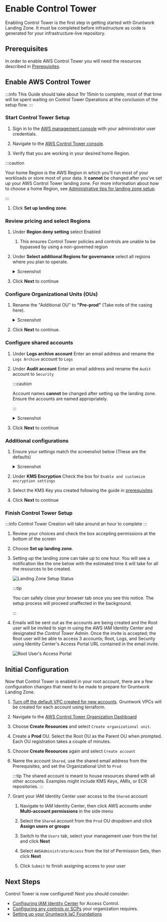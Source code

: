 # Enable Control Tower

Enabling Control Tower is the first step in getting started with Gruntwork Landing Zone. It must be completed
before infrastructure as code is generated for your infrastructure-live repository.

## Prerequisites

In order to enable AWS Control Tower you will need the resources described in [Prerequisites](./prerequisites).

## Enable AWS Control Tower

:::info
This Guide should take about 1hr 15min to complete, most of that time will be spent
waiting on Control Tower Operations at the conclusion of the setup flow.
:::

### Start Control Tower Setup

1. Sign in to the [AWS management console](https://console.aws.amazon.com) with your administrator user credentials.

1. Navigate to the [AWS Control Tower console](https://console.aws.amazon.com/controltower).

1. Verify that you are working in your desired home Region.

  :::caution

  Your home Region is the AWS Region in which you'll run most of your workloads or store most of your data. It **cannot** be changed after you've set up your AWS Control Tower landing zone. For more information about how to choose a home Region, see [Administrative tips for landing zone setup](https://docs.aws.amazon.com/controltower/latest/userguide/tips-for-admin-setup.html).

  :::

1. Click **Set up landing zone**.

### Review pricing and select Regions

1. Under **Region deny setting** select Enabled

   1. This ensures Control Tower policies and controls are unable to be bypassed by using a non-governed region

1. Under **Select additional Regions for governance** select all regions where you plan to operate.

   <details>
   <summary>Screenshot</summary>

   ![Region Selections](/img/devops-foundations/account/regions.png)

   </details>

1. Click **Next** to continue

### Configure Organizational Units (OUs)

1. Rename the "Additional OU" to **"Pre-prod"** (Take note of the casing here).

   <details>
   <summary>Screenshot</summary>

   ![Configure Organizational Units](/img/devops-foundations/account/configure-ous.png)

   </details>

1. Click **Next** to continue.

### Configure shared accounts

1. Under **Logs archive account** Enter an email address and rename the `Logs Archive` account to `Logs`

1. Under **Audit account** Enter an email address and rename the `Audit` account to `Security`

   :::caution

   Account names **cannot** be changed after setting up the landing zone. Ensure the accounts are named appropriately.

   :::

   <details>
   <summary>Screenshot</summary>

   ![Configure Shared Accounts](/img/devops-foundations/account/log-archive-rename.png)

   </details>

1. Click **Next** to continue

### Additional configurations

1. Ensure your settings match the screenshot below (These are the defaults)

   <details>
   <summary>Screenshot</summary>

   ![Additional Configuration](/img/devops-foundations/account/additional-config.png)

   </details>

1. Under **KMS Encryption** Check the box for `Enable and customize encryption settings`

1. Select the KMS Key you created following the guide in [prerequisites](./prerequisites)

1. Click **Next** to continue

### Finish Control Tower Setup

:::info
Control Tower Creation will take around an hour to complete
:::

1. Review your choices and check the box accepting permissions at the bottom of the screen

1. Choose **Set up landing zone**.

1. Setting up the landing zone can take up to one hour. You will see a notification like the one below with the estimated time it will take for all the resources to be created.

   ![Landing Zone Setup Status](/img/devops-foundations/account/control-tower-setup-status.png)

   :::tip

   You can safely close your browser tab once you see this notice. The setup process will proceed unaffected in the background.

   :::

1. Emails will be sent out as the accounts are being created and the Root user will be invited to sign in using the AWS IAM Identity Center and designated the *Control Tower Admin*. Once the invite is accepted; the Root user will be able to access 3 accounts; Root, Logs, and Security using Identity Center's Access Portal URL contained in the email invite.

   ![Root User's Access Portal](/img/devops-foundations/account/root-user-access-portal.png)

## Initial Configuration

Now that Control Tower is enabled in your root account, there are a few configuration changes that need to be made to
prepare for Gruntwork Landing Zone.

1. [Turn off the default VPC created for new accounts](https://docs.aws.amazon.com/controltower/latest/userguide/configure-without-vpc.html#create-without-vpc). Gruntwork VPCs will be created for each account using terraform.

1. Navigate to the [AWS Control Tower Organization Dashboard](https://console.aws.amazon.com/controltower/home/organization)

1. Choose **Create Resources** and select `Create organizational unit`.

1. Create a **Prod** OU. Select the Root OU as the Parent OU when prompted. Each OU registration takes a couple of minutes.

1. Choose **Create Resources** again and select `Create account`

1. Name the account `Shared`, use the shared email address from the Prerequisites, and set the Organizational Unit to `Prod`

   :::tip
   The shared account is meant to house resources shared with all other accounts. Examples might include KMS Keys, AMIs,
   or ECR repositories.
   :::

1. Grant your IAM Identity Center user access to the `Shared` account

   1. Navigate to IAM Identity Center, then click AWS accounts under **Multi-account permissions** in the side menu

   1. Select the `Shared` account from the `Prod` OU dropdown and click **Assign users or groups**

   1. Switch to the `Users` tab, select your management user from the list and click **Next**

   1. Select `AWSAdministratorAccess` from the list of Permission Sets, then click **Next**
   
   1. Click `Submit` to finish assigning access to your user

## Next Steps

Control Tower is now configured! Next you should consider:

- [Configuring IAM Identity Center](https://docs.aws.amazon.com/singlesignon/latest/userguide/get-started-choose-identity-source.html) for Access Control.
- [Configuring any controls or SCPs](https://docs.aws.amazon.com/controltower/latest/userguide/controls.html) your organization requires.
- [Setting up your Gruntwork IaC Foundations](../iac-foundations)


<!-- ##DOCS-SOURCER-START
{
  "sourcePlugin": "local-copier",
  "hash": "f05a755d8aeb2634ebac2449e46b7afd"
}
##DOCS-SOURCER-END -->
